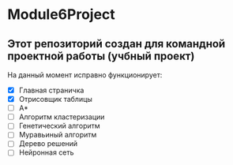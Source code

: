 # Module6Project
Этот репозиторий создан для командной проектной работы (учбный проект)
-
На данный момент исправно функционирует:
- [X] Главная страничка
- [X] Отрисовщик таблицы
- [ ] A*
- [ ] Алгоритм кластеризации
- [ ] Генетический алгоритм
- [ ] Муравьиный алгоритм
- [ ] Дерево решений
- [ ] Нейронная сеть
